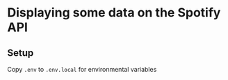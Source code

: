 # Displaying some data on the Spotify API

## Setup

Copy `.env` to `.env.local` for environmental variables
